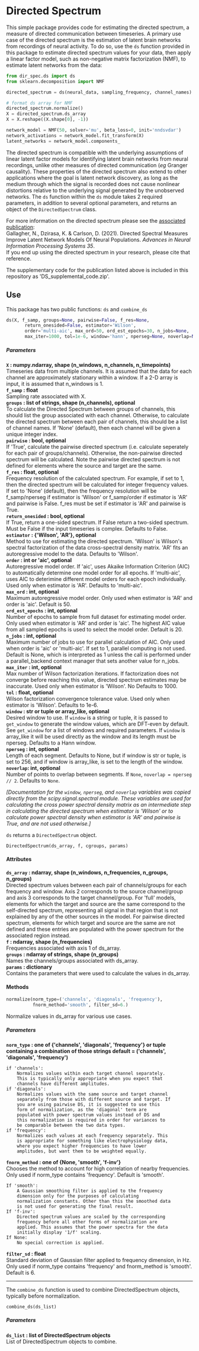 # Directed Spectrum #
This simple package provides code for estimating the directed spectrum, a measure of directed communication between timeseries.
A primary use case of the directed spectrum is the estimation of latent brain networks from recordings of neural activity.
To do so, use the `ds` function provided in this package to estimate directed spectrum values for your data, then apply a linear factor model, such as non-negative matrix factorization (NMF), to estimate latent networks from the data: 
```python
from dir_spec.ds import ds
from sklearn.decomposition import NMF

directed_spectrum = ds(neural_data, sampling_frequency, channel_names)

# format ds array for NMF
directed_spectrum.normalize()
X = directed_spectrum.ds_array
X = X.reshape((X.shape[0], -1))

network_model = NMF(50, solver='mu', beta_loss=0, init='nndsvdar')
network_activations = network_model.fit_transform(X)
latent_networks = network_model.components_
```
The directed spectrum is compatible with the underlying assumptions of linear latent factor models for identifying latent brain networks from neural recordings, unlike other measures of directed communication (*eg* Granger causality).
These properties of the directed spectrum also extend to other applications where the goal is latent network discovery, as long as the medium through which the signal is recorded does not cause nonlinear distortions relative to the underlying signal generated by the unobserved networks.
The `ds` function within the `ds` module takes 2 required parameters, in addition to several optional parameters, and returns an object of the `DirectedSpectrum` class.

For more information on the directed spectrum please see the [associated publication](https://proceedings.neurips.cc/paper/2021/hash/3d36c07721a0a5a96436d6c536a132ec-Abstract.html):  
Gallagher, N., Dzirasa, K. & Carlson, D. (2021). Directed Spectral Measures Improve Latent Network Models Of Neural Populations. *Advances in Neural Information Processing Systems 35*.  
If you end up using the directed spectrum in your research, please cite that reference.

The supplementary code for the publication listed above is included in this repository as 'DS_supplemental_code.zip'.

## Use ##
This package has two public functions: `ds` and `combine_ds`
```python
ds(X, f_samp, groups=None, pairwise=False, f_res=None,
       return_onesided=False, estimator='Wilson',
       order='multi-aic', max_ord=50, ord_est_epochs=30, n_jobs=None,
       max_iter=1000, tol=1e-6, window='hann', nperseg=None, noverlap=None):
```
##### Parameters #####
**`X` : numpy.ndarray, shape (n_windows, n_channels, n_timepoints)**  
        Timeseries data from multiple channels. It is assumed that the
        data for each channel are approximately stationary within a window.
        If a 2-D array is input, it is assumed that n_windows is 1.  
**`f_samp` : float**  
        Sampling rate associated with X.  
**`groups` : list of strings, shape (n_channels), optional**  
        To calculate the Directed Spectrum between groups of channels, this
        should list the group associated with each channel. Otherwise, to
        calculate the directed spectrum between each pair of channels, this
        should be a list of channel names. If 'None' (default), then each
        channel will be given a unique integer index.  
**`pairwise` : bool, optional**  
        If 'True', calculate the pairwise directed spectrum
        (i.e. calculate seperately for each pair of groups/channels).
        Otherwise, the non-pairwise directed spectrum will be calculated.
        Note the pairwise directed spectrum is not defined for elements
        where the source and target are the same.  
**`f_res` : float, optional**  
        Frequency resolution of the calculated spectrum. For example, if
        set to 1, then the directed spectrum will be calculated for
        integer frequency values. If set to 'None' (default), then
        the frequency resolution will be f_samp/nperseg if estimator is
        'Wilson' or f_samp/order if estimator is 'AR' and pairwise is
        False. f_res must be set if estimator is 'AR' and pairwise is
        True.  
**`return_onesided` : bool, optional**  
        If True, return a one-sided spectrum. If False return a
        two-sided spectrum. Must be False if the input timeseries is
        complex. Defaults to False.  
**`estimator` : {'Wilson', 'AR'}, optional**  
        Method to use for estimating the directed spectrum. 'Wilson' is
        Wilson's spectral factorization of the data cross-spectral
        density matrix. 'AR' fits an autoregressive model to the data.
        Defaults to 'Wilson'.  
**`order` : int or 'aic', optional**  
        Autoregressive model order. If 'aic', uses Akaike Information
        Criterion (AIC) to automatically determine one model order for all
        epochs. If 'multi-aic', uses AIC to deterimine different model
        orders for each epoch individually. Used only when estimator is
        'AR'. Defaults to 'multi-aic'.  
**`max_ord` : int, optional**  
        Maximum autoregressive model order. Only used when estimator is
        'AR' and order is 'aic'. Default is 50.  
**`ord_est_epochs` : int, optional**  
        Number of epochs to sample from full dataset for estimating
        model order. Only used when estimator is 'AR' and order is
        'aic'. The highest AIC value from all sampled epochs is used
        to select the model order. Default is 20.  
**`n_jobs` : int, optional**  
        Maximum number of jobs to use for parallel calculation of AIC.
        Only used when order is 'aic' or 'multi-aic'. If set to 1,
        parallel computing is not used. Default is None, which is
        interpreted as 1 unless the call is performed under a
        parallel_backend context manager that sets another value for
        n_jobs.  
**`max_iter` : int, optional**  
        Max number of Wilson factorization iterations. If factorization
        does not converge before reaching this value, directed spectrum
        estimates may be inaccurate. Used only when estimator is
        'Wilson'. No Defaults to 1000.  
**`tol` : float, optional**  
        Wilson factorization convergence tolerance value. Used only when
        estimator is 'Wilson'. Defaults to 1e-6.  
**`window` : str or tuple or array_like, optional**  
        Desired window to use. If `window` is a string or tuple, it is
        passed to `get_window` to generate the window values, which are
        DFT-even by default. See `get_window` for a list of windows and
        required parameters. If `window` is array_like it will be used
        directly as the window and its length must be nperseg. Defaults
        to a Hann window.  
**`nperseg` : int, optional**  
        Length of each segment. Defaults to None, but if window is str or
        tuple, is set to 256, and if window is array_like, is set to the
        length of the window.  
**`noverlap`: int, optional**  
        Number of points to overlap between segments. If `None`,
        ``noverlap = nperseg // 2``. Defaults to `None`.  
 
 *[Documentation for the `window`, `nperseg`, and `noverlap` variables was
        copied directly from the scipy.signal.spectral module. These
        variables are used for calculating the cross power spectral density
        matrix as an intermediate step in calculating the directed spectrum 
        when estimator is 'Wilson' or to calculate power spectral density
        when estimator is 'AR' and pairwise is True, and are not used
        otherwise.]*


`ds` returns a `DirectedSpectrum` object.
```python
DirectedSpectrum(ds_array, f, cgroups, params)
```
#### Attributes ####
**`ds_array` : ndarray, shape (n_windows, n_frequencies, n_groups, n_groups)**  
        Directed spectrum values between each pair of channels/groups 
        for each frequency and window. Axis 2 corresponds to the source 
        channel/group and axis 3 corresponds to the target 
        channel/group. For 'full' models, elements for which the target 
        and source are the same correspond to the self-directed 
        spectrum, representing all signal in that region that is not 
        explained by any of the other sources in the model. For pairwise 
        directed spectrum, elements for which target and source are the 
        same are not defined and these entries are populated with the 
        power spectrum for the associated region instead.  
**`f` : ndarray, shape (n_frequencies)**  
        Frequencies associated with axis 1 of ds_array.  
**`groups` : ndarray of strings, shape (n_groups)**  
        Names the channels/groups associated with ds_array.  
**`params` : dictionary**  
        Contains the parameters that were used to calculate the values in
        ds_array.  

#### Methods ####
```python
normalize(norm_type=('channels', 'diagonals', 'frequency'),
          fnorm_method='smooth', filter_sd=6.)
```
Normalize values in ds_array for various use cases.

##### Parameters #####

**`norm_type` : one of {'channels', 'diagonals', 'frequency'} or tuple
                containing a combination of those strings
                default = ('channels', 'diagonals', 'frequency')**

    if 'channels':
        Normalizes values within each target channel separately.
        This is typically only appropriate when you expect that
        channels have different amplitudes.
    if 'diagonals': 
        Normalizes values with the same source and target channel
        separately from those with different source and target. If
        you are using pairwise DS, it is suggested to use this
        form of normalization, as the 'diagonal' term are
        populated with power spectrum values instead of DS and
        this normalization is required in order for variances to
        be comparable between the two data types.
    if 'frequency':
        Normalizes each values at each frequency separately. This
        is appropriate for something like electrophysiology data,
        where you expect higher frequencies to have lower
        amplitudes, but want them to be weighted equally.
        
**`fnorm_method` : one of {None, 'smooth', 'f-inv'}**  
        Chooses the method to account for high correlation
        of nearby frequencies. Only used if norm_type
        contains 'frequency'. Default is 'smooth'.

    If 'smooth':
        A Gaussian smoothing filter is applied to the frequency
        dimension only for the purposes of calculating
        normalization constants. Other than this the smoothed data
        is not used for generating the final result.
    If 'f-inv':
        Directed spectrum values are scaled by the corresponding
        frequency before all other forms of normalization are
        applied. This assumes that the power spectra for the data
        initially display '1/f' scaling.
    If None:
        No special correction is applied.  

**`filter_sd` : float**  
        Standard deviation of Gaussian filter applied to frequency
        dimension, in Hz. Only used if norm_type contains 'frequency'
        and fnorm_method is 'smooth'. Default is 6.

---
The `combine_ds` function is used to combine DirectedSpectrum objects, typically before normalization.

```python
combine_ds(ds_list)
```
##### Parameters #####

**`ds_list` : list of DirectedSpectrum objects**  
        List of DirectedSpectrum objects to combine.
